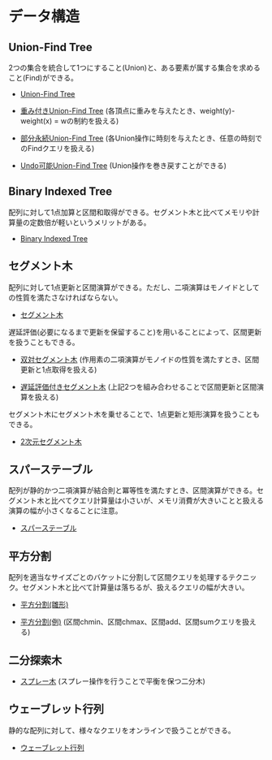 # データ構造

## Union-Find Tree
2つの集合を統合して1つにすること(Union)と、ある要素が属する集合を求めること(Find)ができる。

- [Union-Find Tree](https://github.com/tokusakurai/Library/blob/main/Data-Structure/Union_Find_Tree.hpp)

- [重み付きUnion-Find Tree](https://github.com/tokusakurai/Library/blob/main/Data-Structure/Weighted_Union_Find_Tree.hpp) (各頂点に重みを与えたとき、weight(y)-weight(x) = wの制約を扱える)

- [部分永続Union-Find Tree](https://github.com/tokusakurai/Library/blob/main/Data-Structure/Partitially_Persistent_Union_Find_Tree.hpp) (各Union操作に時刻を与えたとき、任意の時刻でのFindクエリを扱える)

- [Undo可能Union-Find Tree](https://github.com/tokusakurai/Library/blob/main/Data-Structure/Undo_Union_Find_Tree.hpp) (Union操作を巻き戻すことができる)

## Binary Indexed Tree
配列に対して1点加算と区間和取得ができる。セグメント木と比べてメモリや計算量の定数倍が軽いというメリットがある。

- [Binary Indexed Tree](https://github.com/tokusakurai/Library/blob/main/Data-Structure/Binary_Indexed_Tree.hpp)

## セグメント木
配列に対して1点更新と区間演算ができる。ただし、二項演算はモノイドとしての性質を満たさなければならない。

- [セグメント木](https://github.com/tokusakurai/Library/blob/main/Data-Structure/Segment_Tree.hpp)

遅延評価(必要になるまで更新を保留すること)を用いることによって、区間更新を扱うこともできる。

- [双対セグメント木](https://github.com/tokusakurai/Library/blob/main/Data-Structure/Dual_Segment_Tree.hpp) (作用素の二項演算がモノイドの性質を満たすとき、区間更新と1点取得を扱える)

- [遅延評価付きセグメント木](https://github.com/tokusakurai/Library/blob/main/Data-Structure/Lazy_Segment_Tree.hpp) (上記2つを組み合わせることで区間更新と区間演算を扱える)

セグメント木にセグメント木を乗せることで、1点更新と矩形演算を扱うこともできる。

- [2次元セグメント木](https://github.com/tokusakurai/Library/blob/main/Data-Structure/Segment_Tree_2D.hpp)

## スパーステーブル
配列が静的かつ二項演算が結合則と冪等性を満たすとき、区間演算ができる。セグメント木と比べてクエリ計算量は小さいが、メモリ消費が大きいことと扱える演算の幅が小さくなることに注意。

- [スパーステーブル](https://github.com/tokusakurai/Library/blob/main/Data-Structure/Sparse_Table.hpp)

## 平方分割
配列を適当なサイズごとのバケットに分割して区間クエリを処理するテクニック。セグメント木と比べて計算量は落ちるが、扱えるクエリの幅が大きい。

- [平方分割(雛形)](https://github.com/tokusakurai/Library/blob/main/Data-Structure/Sqrt_Decomposition_Template.hpp)

- [平方分割(例)](https://github.com/tokusakurai/Library/blob/main/Data-Structure/Sqrt_Decomposition_Example.hpp) (区間chmin、区間chmax、区間add、区間sumクエリを扱える)

## 二分探索木
- [スプレー木](https://github.com/tokusakurai/Library/blob/main/Data-Structure/Splay_Tree.hpp) (スプレー操作を行うことで平衡を保つ二分木)

## ウェーブレット行列
静的な配列に対して、様々なクエリをオンラインで扱うことができる。

- [ウェーブレット行列](https://github.com/tokusakurai/Library/blob/main/Data-Structure/Wavelet_Matrix.hpp)
